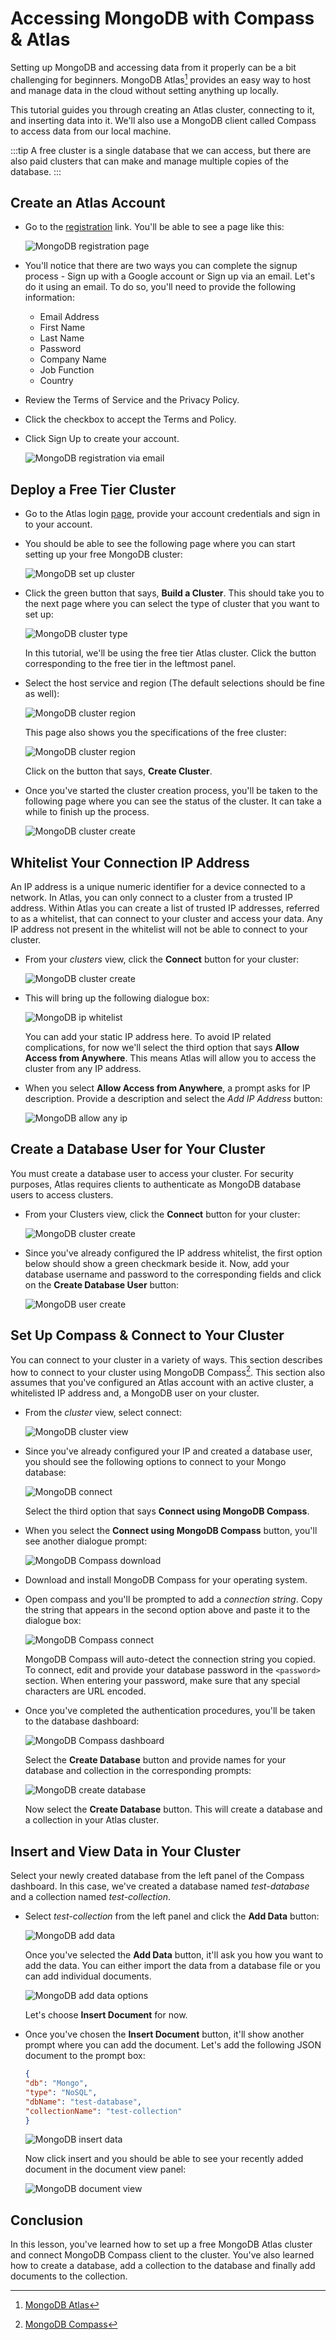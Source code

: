 # Accessing MongoDB with Compass & Atlas

Setting up MongoDB and accessing data from it properly can be a bit challenging for beginners. MongoDB Atlas[^atlas] provides an easy way to host and manage data in the cloud without setting anything up locally.

This tutorial guides you through creating an Atlas cluster, connecting to it, and inserting data into it. We'll also use a MongoDB client called Compass to access data from our local machine.

:::tip
A free cluster is a single database that we can access, but there are also paid clusters that can make and manage multiple copies of the database.
:::

## Create an Atlas Account

* Go to the [registration](https://account.mongodb.com/account/register) link. You'll be able to see a page like this:

    ![MongoDB registration page](./assets/mongo_register.png)

* You'll notice that there are two ways you can complete the signup process - Sign up with a Google account or Sign up via an email. Let's do it using an email. To do so, you'll need to provide the following information:

    * Email Address
    * First Name
    * Last Name
    * Password
    * Company Name
    * Job Function
    * Country

* Review the Terms of Service and the Privacy Policy.
* Click the checkbox to accept the Terms and Policy.
* Click Sign Up to create your account.

    ![MongoDB registration via email](./assets/mongo_register_email.png)

## Deploy a Free Tier Cluster

* Go to the Atlas login [page](https://account.mongodb.com/account/login), provide your account credentials and sign in to your account.

* You should be able to see the following page where you can start setting up your free MongoDB cluster:

    ![MongoDB set up cluster](./assets/mongo_cluster.png)

* Click the green button that says, **Build a Cluster**. This should take you to the next page where you can select the type of cluster that you want to set up:

    ![MongoDB cluster type](./assets/mongo_cluster_type.png)

    In this tutorial, we'll be using the free tier Atlas cluster. Click the button corresponding to the free tier in the leftmost panel.

* Select the host service and region (The default selections should be fine as well):

    ![MongoDB cluster region](./assets/mongo_cluster_region.png)

    This page also shows you the specifications of the free cluster:

    ![MongoDB cluster region](./assets/mongo_cluster_spec.png)

    Click on the button that says, **Create Cluster**.

* Once you've started the cluster creation process, you'll be taken to the following page where you can see the status of the cluster. It can take a while to finish up the process.

    ![MongoDB cluster create](./assets/mongo_cluster_create.png)

## Whitelist Your Connection IP Address

An IP address is a unique numeric identifier for a device connected to a network. In Atlas, you can only connect to a cluster from a trusted IP address. Within Atlas you can create a list of trusted IP addresses, referred to as a whitelist, that can connect to your cluster and access your data. Any IP address not present in the whitelist will not be able to connect to your cluster.

* From your *clusters* view, click the **Connect** button for your cluster:

    ![MongoDB cluster create](./assets/mongo_cluster_create.png)

* This will bring up the following dialogue box:

    ![MongoDB ip whitelist](./assets/mongo_ip_whitelist.png)

    You can add your static IP address here. To avoid IP related complications, for now we'll select the third option that says **Allow Access from Anywhere**. This means Atlas will allow you to access the cluster from any IP address.

* When you select **Allow Access from Anywhere**, a prompt asks for IP description. Provide a description and select the *Add IP Address* button:

    ![MongoDB allow any ip](./assets/mongo_ip_allow_any.png)

## Create a Database User for Your Cluster

You must create a database user to access your cluster. For security purposes, Atlas requires clients to authenticate as MongoDB database users to access clusters.

* From your Clusters view, click the **Connect** button for your cluster:

    ![MongoDB cluster create](./assets/mongo_cluster_create.png)

* Since you've already configured the IP address whitelist, the first option below should show a green checkmark beside it. Now, add your database username and password to the corresponding fields and click on the **Create Database User** button:

    ![MongoDB user create](./assets/mongo_user_create.png)


## Set Up Compass & Connect to Your Cluster

You can connect to your cluster in a variety of ways. This section describes how to connect to your cluster using MongoDB Compass[^compass]. This section also assumes that you've configured an Atlas account with an active cluster, a whitelisted IP address and, a MongoDB user on your cluster.

* From the *cluster* view, select connect:

    ![MongoDB cluster view](./assets/mongo_cluster_create.png)

* Since you've already configured your IP and created a database user, you should see the following options to connect to your Mongo database:

    ![MongoDB connect](./assets/mongo_cluster_connect.png)

    Select the third option that says **Connect using MongoDB Compass**.

* When you select the **Connect using MongoDB Compass** button, you'll see another dialogue prompt:

    ![MongoDB Compass download](./assets/mongo_compass.png)

* Download and install MongoDB Compass for your operating system.

* Open compass and you'll be prompted to add a *connection string*. Copy the string that appears in the second option above and paste it to the dialogue box:

    ![MongoDB Compass connect](./assets/mongo_compass_connect.png)

    MongoDB Compass will auto-detect the connection string you copied. To connect, edit and provide your database password in the `<password>` section. When entering your password, make sure that any special characters are URL encoded.

* Once you've completed the authentication procedures, you'll be taken to the database dashboard:

    ![MongoDB Compass dashboard](./assets/mongo_compass_dashboard.png)

    Select the **Create Database** button and provide names for your database and collection in the corresponding prompts:

    ![MongoDB create database](./assets/mongo_database_create.png)

    Now select the **Create Database** button. This will create a database and a collection in your Atlas cluster.

## Insert and View Data in Your Cluster

Select your newly created database from the left panel of the Compass dashboard. In this case, we've created a database named *test-database* and a collection named *test-collection*.

* Select *test-collection* from the left panel and click the **Add Data** button:

    ![MongoDB add data](./assets/mongo_add_data.png)

    Once you've selected the **Add Data** button, it'll ask you how you want to add the data. You can either import the data from a database file or you can add individual documents.

    ![MongoDB add data options](./assets/mongo_add_data_options.png)

    Let's choose **Insert Document** for now.

* Once you've chosen the **Insert Document** button, it'll show another prompt where you can add the document. Let's add the following JSON document to the prompt box:

    ```json
    {
    "db": "Mongo",
    "type": "NoSQL",
    "dbName": "test-database",
    "collectionName": "test-collection"
    }
    ```
    ![MongoDB insert data](./assets/mongo_insert_data.png)

    Now click insert and you should be able to see your recently added document in the document view panel:

    ![MongoDB document view](./assets/mongo_document_view.png)

## Conclusion

In this lesson, you've learned how to set up a free MongoDB Atlas cluster and connect MongoDB Compass client to the cluster. You've also learned how to create a database, add a collection to the database and finally add documents to the collection.

[^atlas]:[MongoDB Atlas](https://www.mongodb.com/cloud/atlas)
[^compass]:[MongoDB Compass](https://www.mongodb.com/products/compass)

